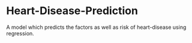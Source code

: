# Heart-Disease-Prediction
A model which predicts the factors as well as risk of heart-disease using regression.
